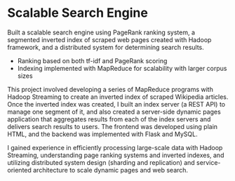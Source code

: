 # Scalable Search Engine

Built a scalable search engine using PageRank ranking system, a segmented inverted index of scraped web
pages created with Hadoop framework, and a distributed system for determining search results.

* Ranking based on both tf-idf and PageRank scoring
* Indexing implemented with MapReduce for scalability with larger corpus sizes

This project involved developing a series of MapReduce programs with Hadoop Streaming to create an inverted index of scraped Wikipedia articles. Once the inverted index was created, I built an index server (a REST API) to manage one segment of it, and also created a server-side dynamic pages application that aggregates results from each of the index servers and delivers search results to users. The frontend was developed using plain HTML, and the backend was implemented with Flask and MySQL. 

I gained experience in efficiently processing large-scale data with Hadoop Streaming, understanding page ranking systems and inverted indexes, and utilizing distributed system design (sharding and replication) and service-oriented architecture to scale dynamic pages and web search.

